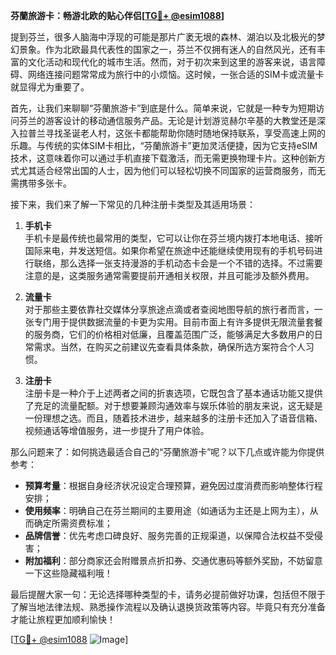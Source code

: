**芬蘭旅游卡：畅游北欧的贴心伴侣[[TG💪+ @esim1088](https://t.me/s/esim1088)]**

提到芬兰，很多人脑海中浮现的可能是那片广袤无垠的森林、湖泊以及北极光的梦幻景象。作为北欧最具代表性的国家之一，芬兰不仅拥有迷人的自然风光，还有丰富的文化活动和现代化的城市生活。然而，对于初次来到这里的游客来说，语言障碍、网络连接问题常常成为旅行中的小烦恼。这时候，一张合适的SIM卡或流量卡就显得尤为重要了。

首先，让我们来聊聊“芬蘭旅游卡”到底是什么。简单来说，它就是一种专为短期访问芬兰的游客设计的移动通信服务产品。无论是计划游览赫尔辛基的大教堂还是深入拉普兰寻找圣诞老人村，这张卡都能帮助你随时随地保持联系，享受高速上网的乐趣。与传统的实体SIM卡相比，“芬蘭旅游卡”更加灵活便捷，因为它支持eSIM技术，这意味着你可以通过手机直接下载激活，而无需更换物理卡片。这种创新方式尤其适合经常出国的人士，因为他们可以轻松切换不同国家的运营商服务，而无需携带多张卡。

接下来，我们来了解一下常见的几种注册卡类型及其适用场景：

1. **手机卡**  
   手机卡是最传统也最常用的类型，它可以让你在芬兰境内拨打本地电话、接听国际来电，并发送短信。如果你希望在旅途中还能继续使用现有的手机号码进行联络，那么选择一张支持漫游的手机动态卡会是一个不错的选择。不过需要注意的是，这类服务通常需要提前开通相关权限，并且可能涉及额外费用。

2. **流量卡**  
   对于那些主要依靠社交媒体分享旅途点滴或者查阅地图导航的旅行者而言，一张专门用于提供数据流量的卡更为实用。目前市面上有许多提供无限流量套餐的服务商，它们的价格相对低廉，且覆盖范围广泛，能够满足大多数用户的日常需求。当然，在购买之前建议先查看具体条款，确保所选方案符合个人习惯。

3. **注册卡**  
   注册卡是一种介于上述两者之间的折衷选项，它既包含了基本通话功能又提供了充足的流量配额。对于想要兼顾沟通效率与娱乐体验的朋友来说，这无疑是一份理想之选。而且，随着技术进步，越来越多的注册卡还加入了语音信箱、视频通话等增值服务，进一步提升了用户体验。

那么问题来了：如何挑选最适合自己的“芬蘭旅游卡”呢？以下几点或许能为你提供参考：
- **预算考量**：根据自身经济状况设定合理预算，避免因过度消费而影响整体行程安排；
- **使用频率**：明确自己在芬兰期间的主要用途（如通话为主还是上网为主），从而确定所需资费标准；
- **品牌信誉**：优先考虑口碑良好、服务完善的正规渠道，以保障合法权益不受侵害；
- **附加福利**：部分商家还会附赠景点折扣券、交通优惠码等额外奖励，不妨留意一下这些隐藏福利哦！

最后提醒大家一句：无论选择哪种类型的卡，请务必提前做好功课，包括但不限于了解当地法律法规、熟悉操作流程以及确认退换货政策等内容。毕竟只有充分准备才能让旅程更加顺利愉快！

[[TG💪+ @esim1088](https://t.me/s/esim1088) ![Image](https://i.postimg.cc/4NQfJmqS/Snipaste-2025-05-13-00-14-12.png)]